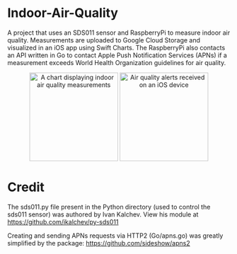 # Indoor-Air-Quality
A project that uses an SDS011 sensor and RaspberryPi to measure indoor air quality.  Measurements are uploaded to Google Cloud Storage and visualized in an iOS app using Swift Charts. The RaspberryPi also contacts an API written in Go to contact Apple Push Notification Services (APNs) if a measurement exceeds World Health Organization guidelines for air quality.


<p align="center">
      <img width="200" src="https://github.com/harr1424/Indoor-Air-Quality/blob/main/images/chart.png" alt="A chart displaying indoor air quality measurements">
    <img width="200" src="https://github.com/harr1424/Indoor-Air-Quality/blob/main/images/alerts.png" alt="Air quality alerts received on an iOS device">
</p>


# Credit 
The sds011.py file present in the Python directory (used to control the sds011 sensor) was authored by Ivan Kalchev. View his module at https://github.com/ikalchev/py-sds011

Creating and sending APNs requests via HTTP2 (Go/apns.go) was greatly simplified by the package: https://github.com/sideshow/apns2
